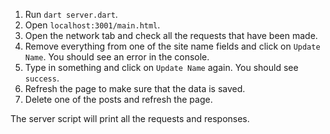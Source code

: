 1. Run `dart server.dart`.
2. Open `localhost:3001/main.html`.
3. Open the network tab and check all the requests that have been made.
4. Remove everything from one of the site name fields and click on `Update Name`. You should see an error in the console.
6. Type in something and click on `Update Name` again. You should see `success`.
7. Refresh the page to make sure that the data is saved.
8. Delete one of the posts and refresh the page.

The server script will print all the requests and responses.